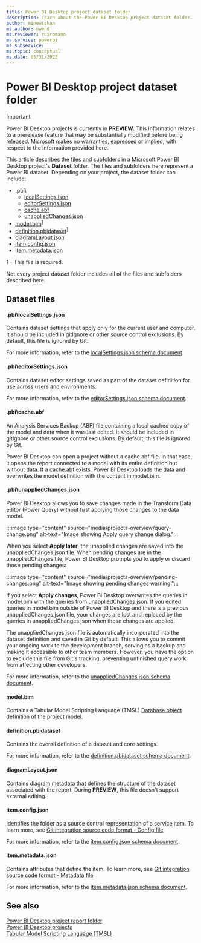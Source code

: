 ```yaml
---
title: Power BI Desktop project dataset folder
description: Learn about the Power BI Desktop project dataset folder.
author: minewiskan
ms.author: owend
ms.reviewer: ruiromano
ms.service: powerbi
ms.subservice:
ms.topic: conceptual
ms.date: 05/31/2023
---
```


# Power BI Desktop project dataset folder

> [!IMPORTANT]
> Power BI Desktop projects is currently in **PREVIEW**. This information relates to a prerelease feature that may be substantially modified before being released. Microsoft makes no warranties, expressed or implied, with respect to the information provided here.

This article describes the files and subfolders in a Microsoft Power BI Desktop project's **Dataset** folder. The files and subfolders here represent a Power BI dataset. Depending on your project, the dataset folder can include:

- .pbi\
    - [localSettings.json](#pbilocalsettingsjson)
    - [editorSettings.json](#pbieditorsettingsjson)
    - [cache.abf](#pbicacheabf)
    - [unappliedChanges.json](#pbiunappliedchangesjson)
- [model.bim](#modelbim)<sup>[1](#required)</sup>
- [definition.pbidataset](#definitionpbidataset)<sup>[1](#required)</sup>
- [diagramLayout.json](#diagramlayoutjson)
- [item.config.json](#itemconfigjson)
- [item.metadata.json](#itemmetadatajson)

<a name="required">1</a> - This file is required.

Not every project dataset folder includes all of the files and subfolders described here.

## Dataset files

#### .pbi\localSettings.json

Contains dataset settings that apply only for the current user and computer. It should be included in gitIgnore or other source control exclusions. By default, this file is ignored by Git.

For more information, refer to the [localSettings.json schema document](https://github.com/microsoft/powerbi-desktop-samples/tree/main/item-schemas/dataset/localSettings.md).

#### .pbi\editorSettings.json

Contains dataset editor settings saved as part of the dataset definition for use across users and environments.

For more information, refer to the [editorSettings.json schema document](https://github.com/microsoft/powerbi-desktop-samples/tree/main/item-schemas/dataset/editorSettings.md).

#### .pbi\cache.abf

An Analysis Services Backup (ABF) file containing a local cached copy of the model and data when it was last edited. It should be included in gitIgnore or other source control exclusions. By default, this file is ignored by Git.

Power BI Desktop can open a project without a cache.abf file. In that case, it opens the report connected to a model with its entire definition but without data. If a cache.abf exists, Power BI Desktop loads the data and overwrites the model definition with the content in model.bim.

#### .pbi\unappliedChanges.json

Power BI Desktop allows you to save changes made in the Transform Data editor (Power Query) without first applying those changes to the data model.

:::image type="content" source="media/projects-overview/query-change.png" alt-text="Image showing Apply query change dialog.":::

When you select **Apply later**, the unapplied changes are saved into the unappliedChanges.json file. When pending changes are in the unappliedChanges file, Power BI Desktop prompts you to apply or discard those pending changes:

:::image type="content" source="media/projects-overview/pending-changes.png" alt-text="Image showing pending changes warning.":::

If you select **Apply changes**, Power BI Desktop overwrites the queries in model.bim with the queries from unappliedChanges.json. If you edited queries in model.bim outside of Power BI Desktop and there is a previous unappliedChanges.json file, your changes are lost and replaced by the queries in unappliedChanges.json when those changes are applied.

The unappliedChanges.json file is automatically incorporated into the dataset definition and saved in Git by default. This allows you to commit your ongoing work to the development branch, serving as a backup and making it accessible to other team members. However, you have the option to exclude this file from Git's tracking, preventing unfinished query work from affecting other developers.

For more information, refer to the [unappliedChanges.json schema document](https://github.com/microsoft/powerbi-desktop-samples/tree/main/item-schemas/dataset/unappliedChanges.md).

#### model.bim

Contains a Tabular Model Scripting Language (TMSL) [Database object](/analysis-services/tmsl/database-object-tmsl?view=power-bi-premium-current&preserve-view=true) definition of the project model.

#### definition.pbidataset

Contains the overall definition of a dataset and core settings.

For more information, refer to the [definition.pbidataset schema document](https://github.com/microsoft/powerbi-desktop-samples/tree/main/item-schemas/dataset/definition.pbidataset.md).

#### diagramLayout.json

Contains diagram metadata that defines the structure of the dataset associated with the report. During **PREVIEW**, this file doesn't support external editing.  

#### item.config.json

Identifies the folder as a source control representation of a service item. To learn more, see [Git integration source code format - Config file](/fabric/cicd/git-integration/source-code-format#config-file).

For more information, refer to the [item.config.json schema document](https://github.com/microsoft/powerbi-desktop-samples/tree/main/item-schemas/common/item.config.md).

#### item.metadata.json

Contains attributes that define the item. To learn more, see [Git integration source code format - Metadata file](/fabric/cicd/git-integration/source-code-format#metadata-file)

For more information, refer to the [item.metadata.json schema document](https://github.com/microsoft/powerbi-desktop-samples/tree/main/item-schemas/common/item.metadata.md).

## See also

[Power BI Desktop project report folder](projects-report.md)  
[Power BI Desktop projects](projects-overview.md)  
[Tabular Model Scripting Language (TMSL)](/analysis-services/tmsl/tabular-model-scripting-language-tmsl-reference?view=power-bi-premium-current&preserve-view=true)  
